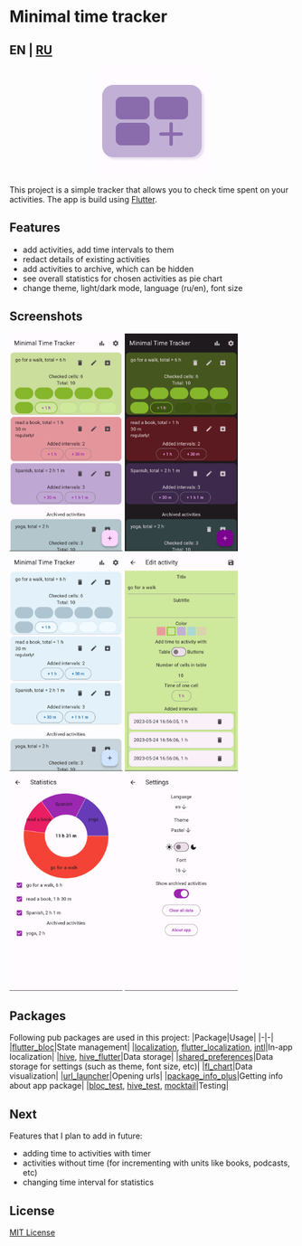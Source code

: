 # Minimal time tracker
## EN | [RU](README_ru.md)
<p align="center" width="100%">
  <img src="screenshots/purple_icon.png" />
</p>

This project is a simple tracker that allows you to check time spent on your activities.
The app is build using [Flutter](https://flutter.dev).

## Features
- add activities, add time intervals to them
- redact details of existing activities
- add activities to archive, which can be hidden
- see overall statistics for chosen activities as pie chart
- change theme, light/dark mode, language (ru/en), font size

## Screenshots
<img src="screenshots/en/main_screen_en.png" alt= “main_screen_en.png” width="200"> 
<img src="screenshots/en/dark_mode_en.png" alt= “dark_mode_en.png” width="200"> 
<img src="screenshots/en/pale_en.png" alt= “pale_en.png” width="200"> 
<img src="screenshots/en/edit_activity_en.png" alt= “edit_activity_en.png” width="200"> 
<img src="screenshots/en/statistics_en.png" alt= “statistics_en.png” width="200"> 
<img src="screenshots/en/settings_screen_en.png" alt= “settings_screen_en.png” width="200"> 

## Packages
Following pub packages are used in this project:
|Package|Usage|
|-|-|
|[flutter_bloc](https://pub.dev/packages/flutter_bloc)|State management|
|[localization](https://pub.dev/packages/localization), [flutter_localization](https://pub.dev/packages/flutter_localization), [intl](https://pub.dev/packages/intl)|In-app localization|
|[hive](https://pub.dev/packages/hive), [hive_flutter](https://pub.dev/packages/hive_flutter)|Data storage|
|[shared_preferences](https://pub.dev/packages/shared_preferences)|Data storage for settings (such as theme, font size, etc)|
|[fl_chart](https://pub.dev/packages/fl_chart)|Data visualization|
|[url_launcher](https://pub.dev/packages/url_launcher)|Opening urls|
|[package_info_plus](https://pub.dev/packages/package_info_plus)|Getting info about app package|
|[bloc_test](https://pub.dev/packages/bloc_test), [hive_test](https://pub.dev/packages/hive_test), [mocktail](https://pub.dev/packages/mocktail)|Testing|

## Next
Features that I plan to add in future:
- adding time to activities with timer
- activities without time (for incrementing with units like books, podcasts, etc)
- changing time interval for statistics

## License
[MIT License](https://en.wikipedia.org/wiki/MIT_License)